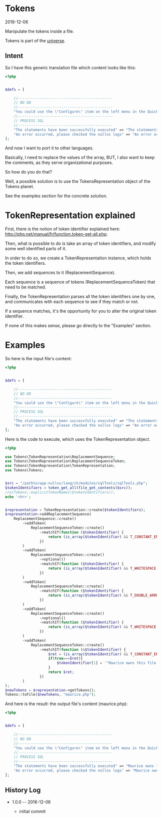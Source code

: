 Tokens
=========================
2016-12-06



Manipulate the tokens inside a file.



Tokens is part of the [universe](https://github.com/karayabin/universe-snapshot).





Intent
------------
So I have this generic translation file which content looks like this:

```php
<?php


$defs = [

    //--------------------------------------------
    // NO DB
    //--------------------------------------------
    "You could use the \"Configure\" item on the left menu in the Quickstart section." => "You could use the \"Configure\" item on the left menu in the Quickstart section.",
    //--------------------------------------------
    // PROCESS SQL
    //--------------------------------------------
    "The statements have been successfully executed" => "The statements have been successfully executed",
    "An error occurred, please checked the nullos logs" => "An error occurred, please checked the nullos logs",
];
```


And now I want to port it to other languages.

Basically, I need to replace the values of the array, BUT, I also want to keep the comments, as they serve organizational purposes.

So how do you do that?

Well, a possible solution is to use the TokensRepresentation object of the Tokens planet.

See the examples section for the concrete solution.




TokenRepresentation explained
=======================

First, there is the notion of token identifier explained here: http://php.net/manual/fr/function.token-get-all.php.

Then, what is possible to do is take an array of token identifiers, and modify some well identified parts of it.

In order to do so, we create a TokenRepresentation instance, which holds the token identifiers.

Then, we add sequences to it (ReplacementSequence).

Each sequence is a sequence of tokens (ReplacementSequenceToken) that need to be matched.

Finally, the TokenRepresentation parses all the token identifiers one by one, and communicates with each sequence
to see if they match or not.

If a sequence matches, it's the opportunity for you to alter the original token identifier.

If none of this makes sense, please go directly to the "Examples" section.




Examples
============


So here is the input file's content:

```php
<?php


$defs = [

    //--------------------------------------------
    // NO DB
    //--------------------------------------------
    "You could use the \"Configure\" item on the left menu in the Quickstart section." => "You could use the \"Configure\" item on the left menu in the Quickstart section.",
    //--------------------------------------------
    // PROCESS SQL
    //--------------------------------------------
    "The statements have been successfully executed" => "The statements have been successfully executed",
    "An error occurred, please checked the nullos logs" => "An error occurred, please checked the nullos logs",
];
```


Here is the code to execute, which uses the TokenRepresentation object.


```php
<?php

use Tokens\TokenRepresentation\ReplacementSequence;
use Tokens\TokenRepresentation\ReplacementSequenceToken;
use Tokens\TokenRepresentation\TokenRepresentation;
use Tokens\Tokens;


$src = "/pathto/app-nullos/lang/ch/modules/sqlTools/sqlTools.php";
$tokenIdentifiers = token_get_all(file_get_contents($src));
//a(Tokens::explicitTokenNames($tokenIdentifiers));
echo '<hr>';


$representation = TokenRepresentation::create($tokenIdentifiers);
$representation->addReplacementSequence(
    ReplacementSequence::create()
        ->addToken(
            ReplacementSequenceToken::create()
                ->matchIf(function ($tokenIdentifier) {
                    return (is_array($tokenIdentifier) && T_CONSTANT_ENCAPSED_STRING === $tokenIdentifier[0]);
                })
        )
        ->addToken(
            ReplacementSequenceToken::create()
                ->optional()
                ->matchIf(function ($tokenIdentifier) {
                    return (is_array($tokenIdentifier) && T_WHITESPACE === $tokenIdentifier[0]);
                })
        )
        ->addToken(
            ReplacementSequenceToken::create()
                ->matchIf(function ($tokenIdentifier) {
                    return (is_array($tokenIdentifier) && T_DOUBLE_ARROW === $tokenIdentifier[0]);
                })
        )
        ->addToken(
            ReplacementSequenceToken::create()
                ->optional()
                ->matchIf(function ($tokenIdentifier) {
                    return (is_array($tokenIdentifier) && T_WHITESPACE === $tokenIdentifier[0]);
                })
        )
        ->addToken(
            ReplacementSequenceToken::create()
                ->matchIf(function (&$tokenIdentifier) {
                    $ret = (is_array($tokenIdentifier) && T_CONSTANT_ENCAPSED_STRING === $tokenIdentifier[0]);
                    if(true===$ret){
                        $tokenIdentifier[1] = '"Maurice owns this file now, niaaahahahaha"';
                    }
                    return $ret;
                })
        )
);
$newTokens = $representation->getTokens();
Tokens::toFile($newTokens, "maurice.php");
```





And here is the result: the output file's content (maurice.php):


```php
<?php


$defs = [

    //--------------------------------------------
    // NO DB
    //--------------------------------------------
    "You could use the \"Configure\" item on the left menu in the Quickstart section." => "Maurice owns this file now, niaaahahahaha",
    //--------------------------------------------
    // PROCESS SQL
    //--------------------------------------------
    "The statements have been successfully executed" => "Maurice owns this file now, niaaahahahaha",
    "An error occurred, please checked the nullos logs" => "Maurice owns this file now, niaaahahahaha",
];
```



 
 
History Log
------------------
    
- 1.0.0 -- 2016-12-06

    - initial commit
    
    
    

